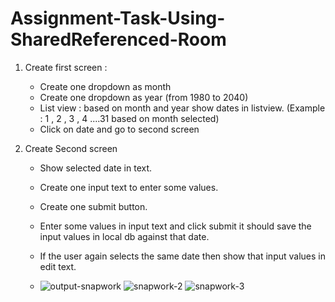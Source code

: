 # Assignment-Task-Using-SharedReferenced-Room
1. Create first screen :
     - Create one dropdown as month
    - Create one dropdown as year (from 1980 to 2040)
    - List view : based on month and year show dates in listview. (Example : 1 , 2 , 3 , 4 ....31 based on month selected)
    - Click on date and go to second screen

2. Create Second screen
    - Show selected date in text.
    - Create one input text to enter some values.
    - Create one submit button.
    - Enter some values in input text and click submit it should save the input values in local db against that date.
    - If the user again selects the same date then show that input values in edit text.
  
    - ![output-snapwork](https://github.com/sanj-tech/Assignment-Task-Using-SharedReferenced-Room/assets/81187698/f0f5c201-eea5-4e43-ae86-35e2cf08c06d)
![snapwork-2](https://github.com/sanj-tech/Assignment-Task-Using-SharedReferenced-Room/assets/81187698/50ced60c-b887-400c-ba1e-5fe0385269f6)
![snapwork-3](https://github.com/sanj-tech/Assignment-Task-Using-SharedReferenced-Room/assets/81187698/d4f9233a-a3f5-4b2a-bb06-bada6bfe86ff)

